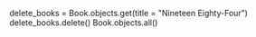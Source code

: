 delete_books = Book.objects.get(title = "Nineteen Eighty-Four") 
delete_books.delete()
Book.objects.all()
